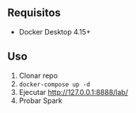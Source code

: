 
## Requisitos
- Docker Desktop 4.15+

## Uso
1. Clonar repo
2. `docker-compose up -d`
3. Ejecutar http://127.0.0.1:8888/lab/
4. Probar Spark

